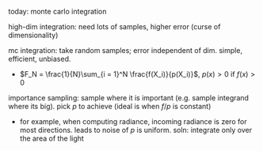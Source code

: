 today: monte carlo integration

high-dim integration: need lots of samples, higher error (curse of dimensionality)

mc integration: take random samples; error independent of dim. simple, efficient, unbiased.

- $F_N = \frac{1}{N}\sum_{i = 1}^N \frac{f(X_i)}{p(X_i)}$, $p(x) > 0$ if $f(x) > 0$

importance sampling: sample where it is important (e.g. sample integrand where its big). pick $p$ to achieve (ideal is when $f/p$ is constant)

- for example, when computing radiance, incoming radiance is zero for most directions. leads to noise of $p$ is uniform. soln: integrate only over the area of the light